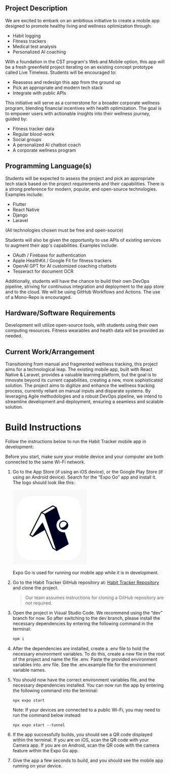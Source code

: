 ## **Project Description**

We are excited to embark on an ambitious initiative to create a mobile app designed to promote healthy living and wellness optimization through:

- Habit logging
- Fitness trackers
- Medical test analysis
- Personalized AI coaching

With a foundation in the CST program's Web and Mobile option, this app will be a fresh greenfield project iterating on an existing concept prototype called Live Timeless. Students will be encouraged to:

- Reassess and redesign this app from the ground up
- Pick an appropriate and modern tech stack
- Integrate with public APIs

This initiative will serve as a cornerstone for a broader corporate wellness program, blending financial incentives with health optimization. The goal is to empower users with actionable insights into their wellness journey, guided by:

- Fitness tracker data
- Regular blood-work
- Social groups
- A personalized AI chatbot coach
- A corporate wellness program

## **Programming Language(s)**

Students will be expected to assess the project and pick an appropriate tech stack based on the project requirements and their capabilities. There is a strong preference for modern, popular, and open-source technologies. Examples include:

- Flutter
- React Native
- Django
- Laravel

(All technologies chosen must be free and open-source)

Students will also be given the opportunity to use APIs of existing services to augment their app's capabilities. Examples include:

- OAuth / Firebase for authentication
- Apple HealthKit / Google Fit for fitness trackers
- OpenAI GPT for AI customized coaching chatbots
- Tesseract for document OCR

Additionally, students will have the chance to build their own DevOps pipeline, striving for continuous integration and deployment to the app store and to the cloud. We will be using GitHub Workflows and Actions. The use of a Mono-Repo is encouraged.

## **Hardware/Software Requirements**

Development will utilize open-source tools, with students using their own computing resources. Fitness wearables and health data will be provided as needed.

## **Current Work/Arrangement**

Transitioning from manual and fragmented wellness tracking, this project aims for a technological leap. The existing mobile app, built with React Native & Laravel, provides a valuable learning platform, but the goal is to innovate beyond its current capabilities, creating a new, more sophisticated solution. The project aims to digitize and enhance the wellness tracking process, currently reliant on manual inputs and disparate systems. By leveraging Agile methodologies and a robust DevOps pipeline, we intend to streamline development and deployment, ensuring a seamless and scalable solution.

# Build Instructions

Follow the instructions below to run the Habit Tracker mobile app in development:

Before you start, make sure your mobile device and your computer are both connected to the same Wi-Fi network.

1. Go to the App Store (if using an iOS device), or the Google Play Store (if using an Android device). Search for the “Expo Go” app and install it. The logo should look like this:

   ![Expo Go Logo](./assets/images/ExpoLogo.png)

   Expo Go is used for running our mobile app while it is in development.

2. Go to the Habit Tracker GitHub repository at: [Habit Tracker Repository](https://github.com/Vero-Ventures/habit-tracker) and clone the project.

   > Our team assumes instructions for cloning a GitHub repository are not required.

3. Open the project in Visual Studio Code. We recommend using the “dev” branch for now. So after switching to the dev branch, please install the necessary dependencies by entering the following command in the terminal:

   ```bash
   npm i
   ```
   
4. After the dependencies are installed, create a .env file to hold the necessary environment variables. To do this, create a new file in the root of the project and name the file .env. Paste the provided environment variables into .env file. See the .env.example file for the environment variable names.


5. You should now have the correct environment variables file, and the necessary dependencies installed. You can now run the app by entering the following command into the terminal:

   ```
   npx expo start
   ```

   Note: If your devices are connected to a public Wi-Fi, you may need to run the command below instead:

   ```
   npx expo start --tunnel
   ```

6. If the app successfully builds, you should see a QR code displayed within the terminal. If you are on iOS, scan the QR code with your Camera app.
   If you are on Android, scan the QR code with the camera feature within the Expo Go app.

7. Give the app a few seconds to build, and you should see the mobile app running on your device.
